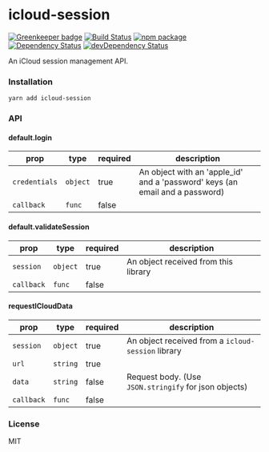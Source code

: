 # icloud-session

[![Greenkeeper badge](https://badges.greenkeeper.io/rtkhanas/icloud-session.svg)](https://greenkeeper.io/)
[![Build Status](https://travis-ci.org/rosskhanas/icloud-session.svg?branch=master)](https://travis-ci.org/rosskhanas/icloud-session)
[![npm package](https://badge.fury.io/js/icloud-session.svg)](https://www.npmjs.org/package/icloud-session)
[![Dependency Status](https://david-dm.org/rtkhanas/icloud-session.svg)](https://david-dm.org/rtkhanas/icloud-session)
[![devDependency Status](https://david-dm.org/rtkhanas/icloud-session/dev-status.svg)](https://david-dm.org/rtkhanas/icloud-session#info=devDependencies)

An iCloud session management API.

### Installation

```
yarn add icloud-session
```

### API

#### default.login

prop          | type        | required | description
--------------|-------------|----------|-------------
`credentials` | `object`    | true     | An object with an 'apple_id' and a 'password' keys (an email and a password)
`callback`    | `func`      | false    | 

#### default.validateSession

prop       | type        | required | description
-----------|-------------|----------|-------------
`session`  | `object`    | true     | An object received from this library
`callback` | `func`      | false    | 

#### requestICloudData

prop       | type        | required | description
-----------|-------------|----------|-------------
`session`  | `object`    | true     | An object received from a `icloud-session` library
`url`      | `string`    | true     | 
`data`     | `string`    | false    | Request body. (Use `JSON.stringify` for json objects)
`callback` | `func`      | false    | 

### License

MIT
